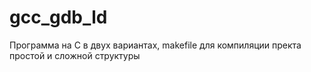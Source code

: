 # gcc_gdb_ld
Программа на C в двух вариантах, makefile для компиляции пректа простой и сложной структуры
